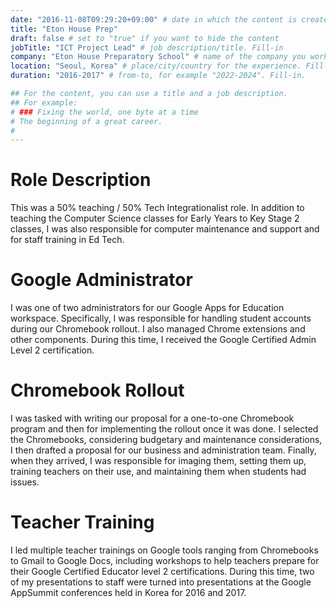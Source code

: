 ```yaml
---
date: "2016-11-08T09:29:20+09:00" # date in which the content is created - defaults to "today"
title: "Eton House Prep"
draft: false # set to "true" if you want to hide the content
jobTitle: "ICT Project Lead" # job description/title. Fill-in
company: "Eton House Preparatory School" # name of the company you worked for. Fill-in
location: "Seoul, Korea" # place/city/country for the experience. Fill-in.
duration: "2016-2017" # from-to, for example "2022-2024". Fill-in.

## For the content, you can use a title and a job description.
## For example:
# ### Fixing the world, one byte at a time
# The beginning of a great career.
#
---
```


# Role Description

This was a 50% teaching / 50% Tech Integrationalist role. In addition to teaching the Computer
Science classes for Early Years to Key Stage 2 classes, I was also responsible for computer
maintenance and support and for staff training in Ed Tech.

# Google Administrator

I was one of two administrators for our Google Apps for Education workspace. Specifically, I was
responsible for handling student accounts during our Chromebook rollout. I also managed Chrome
extensions and other components. During this time, I received the Google Certified Admin Level 2
certification.

# Chromebook Rollout

I was tasked with writing our proposal for a one-to-one Chromebook program and then for
implementing the rollout once it was done. I selected the Chromebooks, considering budgetary and
maintenance considerations, I then drafted a proposal for our business and administration team.
Finally, when they arrived, I was responsible for imaging them, setting them up, training teachers
on their use, and maintaining them when students had issues.

# Teacher Training

I led multiple teacher trainings on Google tools ranging from Chromebooks to Gmail to Google Docs,
including workshops to help teachers prepare for their Google Certified Educator level 2
certifications. During this time, two of my presentations to staff were turned into presentations
at the Google AppSummit conferences held in Korea for 2016 and 2017.
